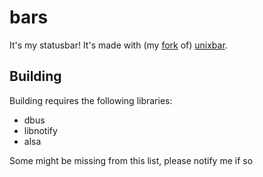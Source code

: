 # bars

It's my statusbar! It's made with (my [fork] of) [unixbar].

[fork]: https://github.com/agraven/unixbar
[unixbar]: https://github.com/unrelentingtech/unixbar

## Building

Building requires the following libraries:
* dbus
* libnotify
* alsa

Some might be missing from this list, please notify me if so
